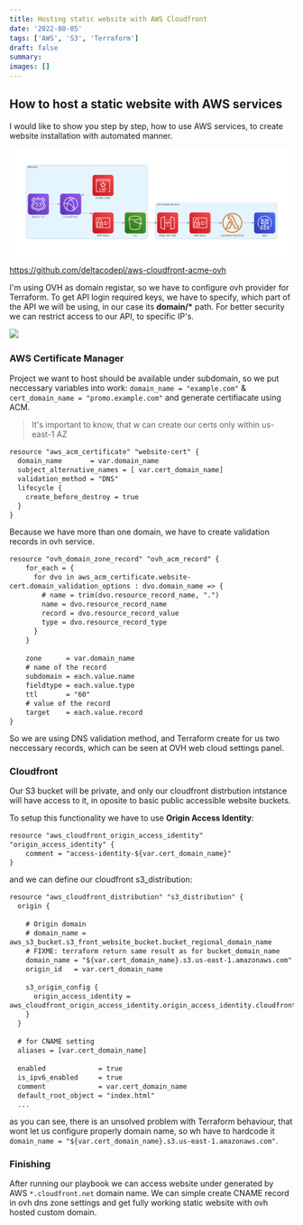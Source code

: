 ```yaml
---
title: Hosting static website with AWS Cloudfront
date: '2022-08-05'
tags: ['AWS', 'S3', 'Terraform']
draft: false
summary:
images: []
---
```


## How to host a static website with AWS services

I would like to show you step by step, how to use AWS services, to create website installation with automated manner.

![diagram/diagrams_image.png](https://github.com/deltacodepl/aws-cloudfront-acme-ovh/blob/main/diagram/diagrams_image.png?raw=true)

https://github.com/deltacodepl/aws-cloudfront-acme-ovh

I'm using OVH as domain registar, so we have to configure ovh provider for Terraform.
To get API login required keys, we have to specify, which part of the API we will be using, in our case its **domain/\*** path. For better security we can restrict access to our API, to specific IP's.

<Image src="/static/images/ovh-cloud.png" width={350} height={400} />

### AWS Certificate Manager

Project we want to host should be available under subdomain, so we put neccessary variables into work: `domain_name = "example.com"` & `cert_domain_name = "promo.example.com"` and generate certifiacate using ACM.

> It's important to know, that w can create our certs only within us-east-1 AZ

```hcl
resource "aws_acm_certificate" "website-cert" {
  domain_name       = var.domain_name
  subject_alternative_names = [ var.cert_domain_name]
  validation_method = "DNS"
  lifecycle {
    create_before_destroy = true
  }
}
```

Because we have more than one domain, we have to create validation records in ovh service.

```hcl
resource "ovh_domain_zone_record" "ovh_acm_record" {
    for_each = {
      for dvo in aws_acm_certificate.website-cert.domain_validation_options : dvo.domain_name => {
        # name = trim(dvo.resource_record_name, ".")
        name = dvo.resource_record_name
        record = dvo.resource_record_value
        type = dvo.resource_record_type
      }
    }

    zone      = var.domain_name
    # name of the record
    subdomain = each.value.name
    fieldtype = each.value.type
    ttl       = "60"
    # value of the record
    target    = each.value.record
}
```

So we are using DNS validation method, and Terraform create for us two neccessary records, which can be seen at OVH web cloud settings panel.

### Cloudfront

Our S3 bucket will be private, and only our cloudfront distrbution intstance will have access to it, in oposite to basic public accessible website buckets.

To setup this functionality we have to use **Origin Access Identity**:

```hcl
resource "aws_cloudfront_origin_access_identity" "origin_access_identity" {
    comment = "access-identity-${var.cert_domain_name}"
}

```

and we can define our cloudfront s3_distribution:

```hcl
resource "aws_cloudfront_distribution" "s3_distribution" {
  origin {

    # Origin domain
    # domain_name = aws_s3_bucket.s3_front_website_bucket.bucket_regional_domain_name
    # FIXME: terraform return same result as for bucket_domain_name
    domain_name = "${var.cert_domain_name}.s3.us-east-1.amazonaws.com"
    origin_id   = var.cert_domain_name

    s3_origin_config {
      origin_access_identity = aws_cloudfront_origin_access_identity.origin_access_identity.cloudfront_access_identity_path
    }
  }

  # for CNAME setting
  aliases = [var.cert_domain_name]

  enabled             = true
  is_ipv6_enabled     = true
  comment             = var.cert_domain_name
  default_root_object = "index.html"
  ...
```

as you can see, there is an unsolved problem with Terraform behaviour, that wont let us configure properly domain name, so wh have to hardcode it `domain_name = "${var.cert_domain_name}.s3.us-east-1.amazonaws.com"`.

### Finishing

After running our playbook we can access website under generated by AWS `*.cloudfront.net` domain name.
We can simple create CNAME record in ovh dns zone settings and get fully working static website with ovh hosted custom domain.
